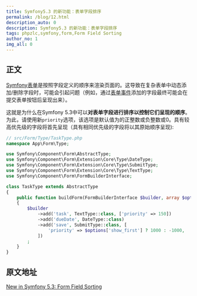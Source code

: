 ```yaml
---
title: Symfony5.3 的新功能：表单字段排序
permalink: /blog/12.html
description_auto: 0
description: Symfony5.3 的新功能：表单字段排序
tags: phpzlc,symfony,form,Form Field Sorting
author_no: 1
img_all: 0
---
```


## 正文

[Symfony表单](https://symfony.com/doc/current/forms.html)是按照字段定义的顺序来渲染页面的。这导致在复杂表单中动态添加/删除字段时，可能会引起问题（例如，通过[表单事件](https://symfony.com/doc/current/form/events.html)添加的字段最终可能会在提交表单按钮后呈现出来）。

这就是为什么在Symfony 5.3中可以**对表单字段进行排序以控制它们呈现的顺序**。为此，请使用新`priority`选项，该选项是默认值为的正整数或负整数或0。具有较高优先级的字段将首先呈现（具有相同优先级的字段将以其原始顺序呈现):

```php
// src/Form/Type/TaskType.php
namespace App\Form\Type;

use Symfony\Component\Form\AbstractType;
use Symfony\Component\Form\Extension\Core\Type\DateType;
use Symfony\Component\Form\Extension\Core\Type\SubmitType;
use Symfony\Component\Form\Extension\Core\Type\TextType;
use Symfony\Component\Form\FormBuilderInterface;

class TaskType extends AbstractType
{
    public function buildForm(FormBuilderInterface $builder, array $options): void
    {
        $builder
            ->add('task', TextType::class, ['priority' => 150])
            ->add('dueDate', DateType::class)
            ->add('save', SubmitType::class, [
                'priority' => $options['show_first'] ? 1000 : -1000,
            ])
        ;
    }
}
```

## 原文地址

[New in Symfony 5.3: Form Field Sorting](https://symfony.com/blog/new-in-symfony-5-3-form-field-sorting)
